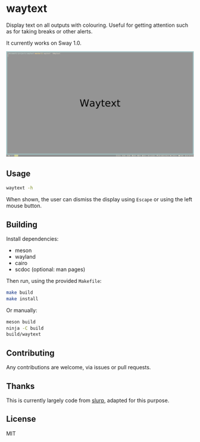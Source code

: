 # waytext

Display text on all outputs with colouring.  Useful for getting attention such
as for taking breaks or other alerts.

It currently works on Sway 1.0.

![Image of waytext](screenshots/waytext.png)

## Usage

```sh
waytext -h
```

When shown, the user can dismiss the display using `Escape` or using the left
mouse button.

## Building

Install dependencies:
* meson
* wayland
* cairo
* scdoc (optional: man pages)

Then run, using the provided `Makefile`:

```sh
make build
make install
```
Or manually:

```sh
meson build
ninja -C build
build/waytext
```


## Contributing

Any contributions are welcome, via issues or pull requests.

## Thanks

This is currently largely code from [slurp][1], adapted for this purpose.

## License

MIT

[1]: https://github.com/emersion/slurp
[2]: https://lists.sr.ht/%7Eemersion/public-inbox
